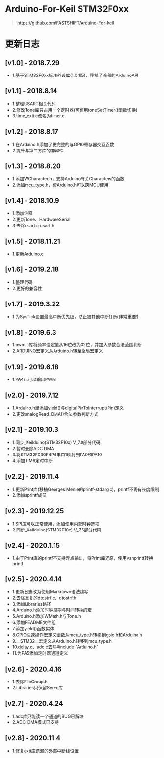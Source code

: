 # Arduino-For-Keil STM32F0xx
> https://github.com/FASTSHIFT/Arduino-For-Keil

# 更新日志
## [v1.0] - 2018.7.29
* 1.基于STM32F0xx标准外设库(1.0.1版)，移植了全部的ArduinoAPI

## [v1.1] - 2018.8.14
* 1.整理USART相关代码
* 2.修改Tone库只占用一个定时器(可使用toneSetTimer()函数切换)
* 3.time_exti.c改名为timer.c

## [v1.2] - 2018.8.17
* 1.在Arduino.h添加了更完整的与GPIO寄存器交互函数
* 2.提升与第三方库的兼容性

## [v1.3] - 2018.8.20
* 1.添加WCharacter.h，支持Arduino有关Characters的函数
* 2.添加mcu_type.h，使Arduino.h可以跨MCU使用

## [v1.4] - 2018.10.9
* 1.添加注释
* 2.更新Tone、HardwareSerial
* 3.去除usart.c usart.h

## [v1.5] - 2018.11.21
* 1.更新Arduino.c

## [v1.6] - 2019.2.18
* 1.整理代码
* 2.更好的兼容性

## [v1.7] - 2019.3.22
* 1.为SysTick设置最高中断优先级，防止被其他中断打断(非常重要!)

## [v1.8] - 2019.6.3
* 1.pwm.c库将频率设定值从16位改为32位，并加入参数合法范围判断
* 2.ARDUINO宏定义从Arduino.h转至全局宏定义

## [v1.9] - 2019.6.18
* 1.PA4已可以输出PWM

## [v2.0] - 2019.7.12
* 1.Arduino.h里添加yield()与digitalPinToInterrupt(Pin)定义
* 2.更改analogRead_DMA()合法参数判断方式

## [v2.1] - 2019.10.3
* 1.同步_Keilduino(STM32F10x) V_7.0部分代码
* 2.暂时去除ADC DMA
* 3.将STM32F030F4P6串口1映射到PA9和PA10
* 4.添加TIM6定时中断

## [v2.2] - 2019.11.4
* 1.更新Print库(移植Georges Menie的printf-stdarg.c)，printf不再有长度限制
* 2.添加sprintf成员

## [v2.3] - 2019.12.25
* 1.SPI库可以正常使用，添加使用内部时钟选项
* 2.同步_Keilduino(STM32F10x) V_7.5部分代码

## [v2.4] - 2020.1.15
* 1.由于Print库的printf不支持浮点输出，将Print库还原，使用vsnprintf转换printf 

## [v2.5] - 2020.4.14
* 1.更新日志改为使用Markdown语法编写
* 2.去除重复的dtostrf.c、dtostrf.h
* 3.添加Libraries路径
* 4.Arduino.h添加时钟周期与时间转换的宏
* 5.Arduino.h添加WMath.h与Tone.h
* 6.添加README文件组
* 7.添加yield()函数实体
* 8.GPIO快速操作宏定义函数从mcu_type.h转移到gpio.h和Arduino.h
* 9.__STM32__宏定义从Arduino.h转移到mcu_type.h
* 10.delay.c、adc.c去除#include "Arduino.h"
* 11.为PA5添加定时器通道定义

## [v2.6] - 2020.4.16
* 1.去除FileGroup.h
* 2.Libraries只保留Servo库

## [v2.7] - 2020.4.24
* 1.adc库只能读一个通道的BUG已解决
* 2.ADC_DMA模式已支持

## [v2.8] - 2020.11.4
* 1.修复exti库遗漏的外部中断线设置
